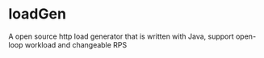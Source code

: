 # loadGen
A open source http load generator that is written with Java, support open-loop workload and changeable RPS
